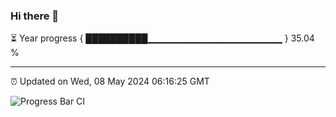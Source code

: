 ### Hi there 👋

⏳ Year progress { ██████████▁▁▁▁▁▁▁▁▁▁▁▁▁▁▁▁▁▁▁▁ } 35.04 %

---

⏰ Updated on Wed, 08 May 2024 06:16:25 GMT

![Progress Bar CI](https://github.com/liununu/liununu/workflows/Progress%20Bar%20CI/badge.svg)
